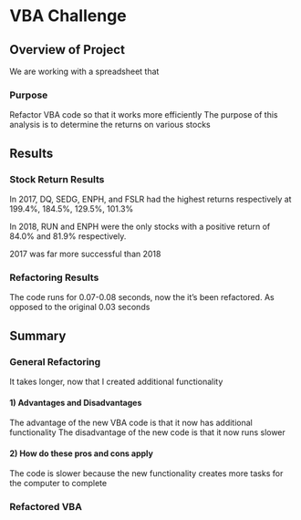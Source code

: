 # VBA Challenge

## Overview of Project
We are working with a spreadsheet that 

### Purpose
Refactor VBA code so that it works more efficiently
The purpose of this analysis is to determine the returns on various stocks

## Results

### Stock Return Results
In 2017, DQ, SEDG, ENPH, and FSLR had the highest returns respectively at 199.4%, 184.5%, 129.5%, 101.3%

In 2018, RUN and ENPH were the only stocks with a positive return of 84.0% and 81.9% respectively. 

2017 was far more successful than 2018

### Refactoring Results
The code runs for 0.07-0.08 seconds, now the it’s been refactored. As opposed to the original 0.03 seconds

## Summary

### General Refactoring
It takes longer, now that I created additional functionality

#### 1) Advantages and Disadvantages
The advantage of the new VBA code is that it now has additional functionality
The disadvantage of the new code is that it now runs slower

#### 2) How do these pros and cons apply
The code is slower because the new functionality creates more tasks for the computer to complete

### Refactored VBA
